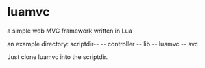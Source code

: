 luamvc
======

a simple web MVC framework written in Lua


an example directory:
  scriptdir--
          -- controller
          -- lib
          -- luamvc
          -- svc      

Just clone luamvc into the scriptdir.

